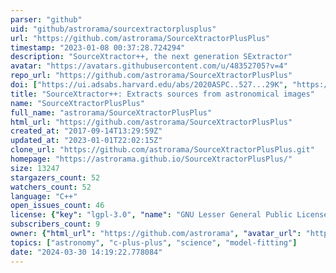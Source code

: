 ```yaml
---
parser: "github"
uid: "github/astrorama/sourcextractorplusplus"
url: "https://github.com/astrorama/SourceXtractorPlusPlus"
timestamp: "2023-01-08 00:37:28.724294"
description: "SourceXtractor++, the next generation SExtractor"
avatar: "https://avatars.githubusercontent.com/u/48352705?v=4"
repo_url: "https://github.com/astrorama/SourceXtractorPlusPlus"
doi: ["https://ui.adsabs.harvard.edu/abs/2020ASPC..527...29K", "https://ui.adsabs.harvard.edu/abs/2020ASPC..527..461B", "https://ui.adsabs.harvard.edu/abs/2022ascl.soft12018B/abstract"]
title: "SourceXtractor++: Extracts sources from astronomical images"
name: "SourceXtractorPlusPlus"
full_name: "astrorama/SourceXtractorPlusPlus"
html_url: "https://github.com/astrorama/SourceXtractorPlusPlus"
created_at: "2017-09-14T13:29:59Z"
updated_at: "2023-01-01T22:02:15Z"
clone_url: "https://github.com/astrorama/SourceXtractorPlusPlus.git"
homepage: "https://astrorama.github.io/SourceXtractorPlusPlus/"
size: 13247
stargazers_count: 52
watchers_count: 52
language: "C++"
open_issues_count: 46
license: {"key": "lgpl-3.0", "name": "GNU Lesser General Public License v3.0", "spdx_id": "LGPL-3.0", "url": "https://api.github.com/licenses/lgpl-3.0", "node_id": "MDc6TGljZW5zZTEy"}
subscribers_count: 9
owner: {"html_url": "https://github.com/astrorama", "avatar_url": "https://avatars.githubusercontent.com/u/48352705?v=4", "login": "astrorama", "type": "Organization"}
topics: ["astronomy", "c-plus-plus", "science", "model-fitting"]
date: "2024-03-30 14:19:22.778084"
---
```

